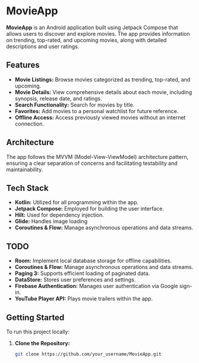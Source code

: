 # MovieApp

**MovieApp** is an Android application built using Jetpack Compose that allows users to discover and explore movies. The app provides information on trending, top-rated, and upcoming movies, along with detailed descriptions and user ratings.

## Features

- **Movie Listings:** Browse movies categorized as trending, top-rated, and upcoming.
- **Movie Details:** View comprehensive details about each movie, including synopsis, release date, and ratings.
- **Search Functionality:** Search for movies by title.
- **Favorites:** Add movies to a personal watchlist for future reference.
- **Offline Access:** Access previously viewed movies without an internet connection.

## Architecture

The app follows the MVVM (Model-View-ViewModel) architecture pattern, ensuring a clear separation of concerns and facilitating testability and maintainability.

## Tech Stack

- **Kotlin:** Utilized for all programming within the app.
- **Jetpack Compose:** Employed for building the user interface.
- **Hilt:** Used for dependency injection.
- **Glide:** Handles image loading 
- **Coroutines & Flow:** Manage asynchronous operations and data streams.

## TODO 
- **Room:** Implement local database storage for offline capabilities.
- **Coroutines & Flow:** Manage asynchronous operations and data streams.
- **Paging 3:** Supports efficient loading of paginated data.
- **DataStore:** Stores user preferences and settings.
- **Firebase Authentication:** Manages user authentication via Google sign-in.
- **YouTube Player API:** Plays movie trailers within the app.

## Getting Started

To run this project locally:

1. **Clone the Repository:**

   ```bash
   git clone https://github.com/your_username/MovieApp.git
